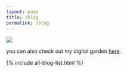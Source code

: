 ```yaml
---
layout: page
title: /blog
permalink: /blog
---
```


<img src="../assets/img/birds.jpg"/>

you can also check out my digital garden <a href="https://notes.aleesteele.com/">here</a>.

{% include all-blog-list.html %}
